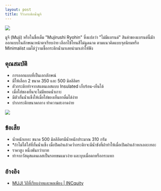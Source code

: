 ```yaml
---
layout: post
title: รีวิวกระติกน้ำมูจิ
---
```


![](https://lh3.googleusercontent.com/r5a4RKcmkYhFvqaLEFUOiLRvB1BbfQBbxMPmu1QUekYZ0ZWYU31fc7kgPHKJkBTWFuespy2En1NgFxW3M4jIuX5ZEui1Ys_MiWhNvlstTlFITW4wzrqRHLxUmdqnNKGSQsisAnRz9CpikYUiY-Rr_Rt41HO8-_1XXuLsxNkk2XG-w4_MpFbhWA4iYh6rXkJepk1sXWrWDr2FtwT2_sgQvV3thdpPvPGaP_JEZjXQdwuTa9-FyicsGMcq8UysofeSc0GZ73VqLoiXh6UJ-eDyivM6QHanFdkkcIVsugixzRsQTbMf3l3-lKFS5fn6ArDDhZYj357Q2a7VSsnZhb0EKVQEww9IMiVr_1iXcaoX9MX4p71XRzg_G60q2NMUkigLLSnRKYXWvN_WkEBVqZ7SORTEwUC1glvUBhw-U_POF_yeT1g7E_2RC-0sGsNSPs2Vgoir4pDWKo5f9ghEqvlEm3umKdWCMy2IQ4doSfNK4Q7S-y8t36DmLvOGHSw1dsWE6Km4Kz1a2FWg6tOebFG2MbbSeq_-mSmUTMjVaCCgvhEfRYiSotst6hYeb-La34OhKYcrfVDZJtXA8J_j1kcaCo1GlEu-dc-CicthG3dAE0Q2cXDNgEQcyvVDXw=w1804-h1352-no)

มูจิ (Muji) หรือในชื่อเต็ม "Mujirushi Ryohin" ซึ่งแปลว่า "ไม่มีแบรนด์" สินค้าของแบรนด์นี้มักออกแบบในลักษณะหน้าตาเรียบง่าย เลือกใช้โทนสีไม่ฉูดฉาด ตามแนวคิดแบบจุลนิยมหรือ Minimalist ผมได้วู่วามซื้อกระติกน้ำมาเลยนำมาเล่าให้ฟัง

## คุณสมบัติ

- การออกแบบที่เป็นเอกลักษณ์
- มีให้เลือก 2 ขนาด 350 และ 500 มิลลิลิตร 
- ตัวกระติกทำจากสแตนเลสแบบ Insulated เก็บร้อน-เย็นได้ 
- เมื่อใส่ของเย็นจะไม่มีหยดน้ำเกาะ 
- มีตัวกั้นน้ำแข็งให้เมื่อใส่ของเย็นยกดื่มได้ง่าย
- ปากกระติกขนาดกลาง ทำความสะอาดง่าย

![](https://lh3.googleusercontent.com/Erg2iE8U47A_AVQo8BHi7AGHp87GX0tZoJuoj07sFnjTaH35zpJdatUNciL0Bhen-Cu3xAzX2wmbGNw9QArx7kUK9K318fHe4QqJUU-8wiAOh5urszm0Zp5WElokilRwe-CTO3gLytoY-MsSM0nZ-lX2wPGOlsIsiMHKLQxG3XTcNY8M4YFqt1HY-cfFQB1-ymtCgOaobSJw3_Km9iwEdM4nYyruLqXNvDZh2pc3Zni0qSQTjE4aW3nWVPELTHV_bIroHvHdB8vVK1LPSp9d7yrna-KRfDOAj-jOoL7NX-a9hhDpiUOftCg_l-_esHnwGL0n0c7QZ_9UIo8oXPQisTMNci85Gu7gtda_NXE79gDOFc2JlGt23mWxh-Ews1DnHFuwU3KJzQtTD4tbHFt1tRqht2Nn0mWw7SU386XXA6W7eutHeJtfdZiV8zq0kV9FGcthRtTm6pr0b2WfIl7wYe37B5Z0aDQYz5DIomKhaqMZTSlCTJkRSrhC3guva1MgEF98jObmFngpVbY1q4WeqMCS0-OuplUtJ7hibLNB7JOW7qYGD_ftXhjD8DPtO_M4avtmgg8iAUS-wNzYxTIOl12Sa4x5wqC5kchYM7tvDvMj8pCDOJOU1eTV-Q=w1804-h1352-no)

## ข้อเสีย

- น้ำหนักเยอะ ขนาด 500 มิลลิลิตรมีน้ำหนักประมาณ 310 กรัม
- *ถ้าไม่ได้ใส่ที่กั้นน้ำแข็ง เมื่อปิดฝาแล้วคว่ำกระติกจะมีน้ำขังที่ฝาทำให้เมื่อเปิดฝาแล้วหกเลอะเทอะ
- ราคาสูง หนึ่งพันกว่าบาท
- ทำจากวัสดุสแตนเลสเป็นรอยขนแมวง่าย และบุบเมื่อตกหรือกระแทก

## อ้างอิง

- [MUJI วิถีที่เรียบง่ายและพอเพียง \| INCquity](http://incquity.com/articles/muji-natural-and-simple)

